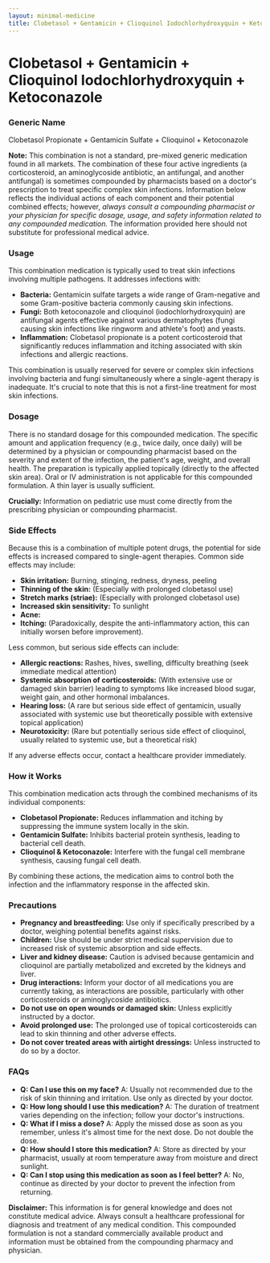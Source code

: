 ```yaml
---
layout: minimal-medicine
title: Clobetasol + Gentamicin + Clioquinol Iodochlorhydroxyquin + Ketoconazole
---
```


# Clobetasol + Gentamicin + Clioquinol Iodochlorhydroxyquin + Ketoconazole
### Generic Name

Clobetasol Propionate + Gentamicin Sulfate + Clioquinol + Ketoconazole


**Note:**  This combination is not a standard, pre-mixed generic medication found in all markets.  The combination of these four active ingredients (a corticosteroid, an aminoglycoside antibiotic, an antifungal, and another antifungal) is sometimes compounded by pharmacists based on a doctor's prescription to treat specific complex skin infections.  Information below reflects the individual actions of each component and their potential combined effects; however, *always consult a compounding pharmacist or your physician for specific dosage, usage, and safety information related to any compounded medication.*  The information provided here should not substitute for professional medical advice.

### Usage

This combination medication is typically used to treat skin infections involving multiple pathogens.  It addresses infections with:

* **Bacteria:** Gentamicin sulfate targets a wide range of Gram-negative and some Gram-positive bacteria commonly causing skin infections.
* **Fungi:** Both ketoconazole and clioquinol (iodochlorhydroxyquin) are antifungal agents effective against various dermatophytes (fungi causing skin infections like ringworm and athlete's foot) and yeasts.
* **Inflammation:** Clobetasol propionate is a potent corticosteroid that significantly reduces inflammation and itching associated with skin infections and allergic reactions.

This combination is usually reserved for severe or complex skin infections involving bacteria and fungi simultaneously where a single-agent therapy is inadequate.  It's crucial to note that this is not a first-line treatment for most skin infections.

### Dosage

There is no standard dosage for this compounded medication.  The specific amount and application frequency (e.g., twice daily, once daily) will be determined by a physician or compounding pharmacist based on the severity and extent of the infection, the patient's age, weight, and overall health.  The preparation is typically applied topically (directly to the affected skin area).  Oral or IV administration is not applicable for this compounded formulation.  A thin layer is usually sufficient.  

**Crucially:**  Information on pediatric use must come directly from the prescribing physician or compounding pharmacist.


### Side Effects

Because this is a combination of multiple potent drugs, the potential for side effects is increased compared to single-agent therapies. Common side effects may include:

* **Skin irritation:** Burning, stinging, redness, dryness, peeling
* **Thinning of the skin:** (Especially with prolonged clobetasol use)
* **Stretch marks (striae):**  (Especially with prolonged clobetasol use)
* **Increased skin sensitivity:** To sunlight
* **Acne:**
* **Itching:** (Paradoxically, despite the anti-inflammatory action, this can initially worsen before improvement).

Less common, but serious side effects can include:

* **Allergic reactions:**  Rashes, hives, swelling, difficulty breathing (seek immediate medical attention)
* **Systemic absorption of corticosteroids:** (With extensive use or damaged skin barrier) leading to symptoms like increased blood sugar, weight gain, and other hormonal imbalances.
* **Hearing loss:** (A rare but serious side effect of gentamicin, usually associated with systemic use but theoretically possible with extensive topical application)
* **Neurotoxicity:** (Rare but potentially serious side effect of clioquinol, usually related to systemic use, but a theoretical risk)


If any adverse effects occur, contact a healthcare provider immediately.

### How it Works

This combination medication acts through the combined mechanisms of its individual components:

* **Clobetasol Propionate:**  Reduces inflammation and itching by suppressing the immune system locally in the skin.
* **Gentamicin Sulfate:** Inhibits bacterial protein synthesis, leading to bacterial cell death.
* **Clioquinol & Ketoconazole:**  Interfere with the fungal cell membrane synthesis, causing fungal cell death.


By combining these actions, the medication aims to control both the infection and the inflammatory response in the affected skin.

### Precautions

* **Pregnancy and breastfeeding:** Use only if specifically prescribed by a doctor, weighing potential benefits against risks.
* **Children:**  Use should be under strict medical supervision due to increased risk of systemic absorption and side effects.
* **Liver and kidney disease:**  Caution is advised because gentamicin and clioquinol are partially metabolized and excreted by the kidneys and liver.
* **Drug interactions:**  Inform your doctor of all medications you are currently taking, as interactions are possible, particularly with other corticosteroids or aminoglycoside antibiotics.
* **Do not use on open wounds or damaged skin:**  Unless explicitly instructed by a doctor.
* **Avoid prolonged use:**  The prolonged use of topical corticosteroids can lead to skin thinning and other adverse effects.
* **Do not cover treated areas with airtight dressings:**  Unless instructed to do so by a doctor.


### FAQs

* **Q: Can I use this on my face?**  A:  Usually not recommended due to the risk of skin thinning and irritation.  Use only as directed by your doctor.
* **Q: How long should I use this medication?**  A: The duration of treatment varies depending on the infection; follow your doctor's instructions.
* **Q: What if I miss a dose?** A: Apply the missed dose as soon as you remember, unless it's almost time for the next dose. Do not double the dose.
* **Q: How should I store this medication?** A: Store as directed by your pharmacist, usually at room temperature away from moisture and direct sunlight.
* **Q: Can I stop using this medication as soon as I feel better?** A: No, continue as directed by your doctor to prevent the infection from returning.


**Disclaimer:**  This information is for general knowledge and does not constitute medical advice. Always consult a healthcare professional for diagnosis and treatment of any medical condition.  This compounded formulation is not a standard commercially available product and information must be obtained from the compounding pharmacy and physician.
